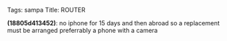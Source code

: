 Tags: sampa
Title: ROUTER
  
**(18805d413452)**: no iphone for 15 days and then abroad so a replacement must be arranged preferrably a phone with a camera